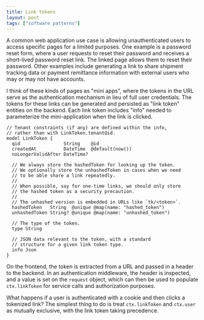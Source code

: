 ```yaml
---
title: Link tokens
layout: post
tags: ["software patterns"]
---
```


A common web application use case is allowing unauthenticated users to access specific pages for a limited purposes. One example is a password reset form, where a user requests to reset their password and receives a short-lived password reset link. The linked page allows them to reset their password. Other examples include generating a link to share shipment tracking data or payment remittance information with external users who may or may not have accounts.

I think of these kinds of pages as "mini apps", where the tokens in the URL serve as the authentication mechanism in lieu of full user credentials. The tokens for these links can be generated and persisted as "link token" entities on the backend. Each link token includes "info" needed to parameterize the mini-application when the link is clicked.

```
// Tenant constraints (if any) are defined within the info,
// rather than with LinkToken.tenantQid.
model LinkToken {
  qid                String    @id
  createdAt          DateTime  @default(now())
  noLongerValidAfter DateTime?

  // We always store the hashedToken for looking up the token.
  // We optionally store the unhashedToken in cases when we need
  // to be able share a link repeatedly.
  //
  // When possible, say for one-time links, we should only store
  // the hashed token as a security precaution.
  //
  // The unhashed version is embedded in URLs like `tk/<token>`.
  hashedToken   String  @unique @map(name: "hashed_token")
  unhashedToken String? @unique @map(name: "unhashed_token")

  // The type of the token.
  type String

  // JSON data relevant to the token, with a standard
  // structure for a given link token type.
  info Json
}
```

On the frontend, the token is extracted from a URL and passed in a header to the backend. In an authentication middleware, the header is inspected, and a value is set on the `request` object, which can then be used to populate `ctx.linkToken` for service calls and authorization purposes.

What happens if a user is authenticated with a cookie and then clicks a tokenized link? The simplest thing to do is treat `ctx.linkToken` and `ctx.user` as mutually exclusive, with the link token taking precedence.
